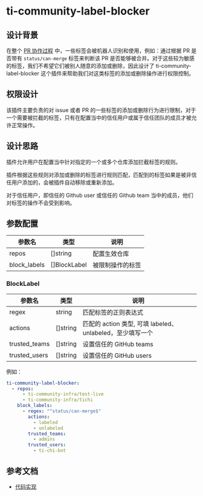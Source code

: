 # ti-community-label-blocker

## 设计背景 

在整个 [PR 协作过程](workflows/pr.md) 中，一些标签会被机器人识别和使用，例如：通过根据 PR 是否带有 `status/can-merge` 标签来判断该 PR 是否能够被合并。对于这些较为敏感的标签，我们不希望它们被别人随意的添加或删除，因此设计了 ti-community-label-blocker 这个插件来帮助我们对这类标签的添加或删除操作进行权限控制。

## 权限设计

该插件主要负责的对 issue 或者 PR 的一些标签的添加或删除行为进行限制，对于一个需要被拦截的标签，只有在配置当中的信任用户或属于信任团队的成员才被允许正常操作。

## 设计思路

插件允许用户在配置当中针对指定的一个或多个仓库添加拦截标签的规则。

插件根据这些规则对添加或删除的标签进行规则匹配，匹配到的标签如果是被非信任用户添加的，会被插件自动移除或重新添加。

对于信任用户，即信任的 Github user 或信任的 Github team 当中的成员，他们对标签的操作不会受到影响。

## 参数配置

| 参数名             | 类型         | 说明                                     |
| ----------------- | ------------ | --------------------------------------- |
| repos             | []string     | 配置生效仓库                              |
| block_labels      | []BlockLabel | 被限制操作的标签                           |

### BlockLabel

| 参数名               | 类型       | 说明                                                 |
| -------------------- | -------- | ---------------------------------------------------- |
| regex                | string   | 匹配标签的正则表达式                                    |
| actions              | []string | 匹配的 action 类型, 可填 labeled、unlabeled，至少填写一个 |
| trusted_teams        | []string | 设置信任的 GitHub teams                                |
| trusted_users        | []string | 设置信任的 GitHub users                                |

例如：

```yml
ti-community-label-blocker:
  - repos:
      - ti-community-infra/test-live
      - ti-community-infra/tichi
    block_labels:
      - regex: "^status/can-merge$"
        actions: 
          - labeled
          - unlabeled
        trusted_teams: 
          - admins
        trusted_users:
          - ti-chi-bot
```

## 参考文档

- [代码实现](https://github.com/ti-community-infra/tichi/tree/master/internal/pkg/externalplugins/labelblocker)

